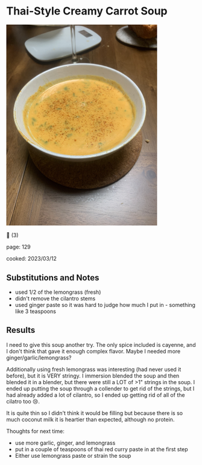 # Thai-Style Creamy Carrot Soup

<img src="/cooking/photos/2023-03-12_thai-carrot-soup.jpg" alt="Close up of bright orange soup in a white bowl" width="400"/>

:arrows_counterclockwise: (3)

page: 129

cooked: 2023/03/12

## Substitutions and Notes
- used 1/2 of the lemongrass (fresh)
- didn't remove the cilantro stems
- used ginger paste so it was hard to judge how much I put in - something like 3 teaspoons

## Results
I need to give this soup another try. The only spice included is cayenne, and I don't think that gave it enough complex flavor. Maybe I needed more ginger/garlic/lemongrass? 

Additionally using fresh lemongrass was interesting (had never used it before), but it is VERY stringy. I immersion blended the soup and then blended it in a blender, but there were still a LOT of >1" strings in the soup. I ended up putting the soup through a collender to get rid of the strings, but I had already added a lot of cilantro, so I ended up getting rid of all of the cilatro too :cry:. 

It is quite thin so I didn't think it would be filling but because there is so much coconut milk it is heartier than expected, although no protein. 

Thoughts for next time:
- use more garlic, ginger, and lemongrass
- put in a couple of teaspoons of thai red curry paste in at the first step
- Either use lemongrass paste or strain the soup




